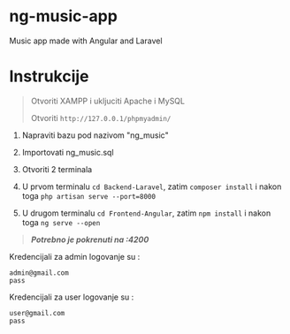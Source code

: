 # ng-music-app
 Music app made with Angular and Laravel
# Instrukcije

> Otvoriti XAMPP i ukljuciti Apache i MySQL
> 
> Otvoriti ```http://127.0.0.1/phpmyadmin/```

1. Napraviti bazu pod nazivom "ng_music"

3. Importovati ng_music.sql

3. Otvoriti 2 terminala

6. U prvom terminalu 
``cd Backend-Laravel``,
zatim 
``composer install``
i nakon toga 
``php artisan serve --port=8000``

7. U drugom terminalu ``cd Frontend-Angular``, zatim ``npm install`` i nakon toga ``ng serve --open``<br>

>***Potrebno je pokrenuti na :4200***<br>

Kredencijali za admin logovanje su :
````
admin@gmail.com
pass
````
Kredencijali za user logovanje su :
````
user@gmail.com
pass
````

